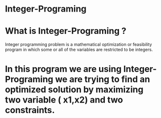 # Integer-Programing
# What is Integer-Programing ?
Integer programming problem is a mathematical optimization or feasibility program in which some or all of the variables are restricted to be integers.
# In this program we are using Integer-Programing we are trying to find an optimized solution by maximizing two variable ( x1,x2) and two constraints.
